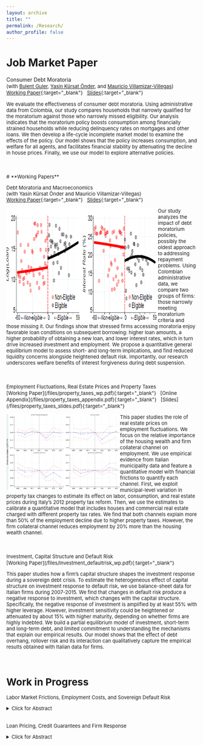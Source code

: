 ```yaml
---
layout: archive
title: ""
permalink: /Research/
author_profile: false
---
```

# **Job Market Paper**<br/> 
Consumer Debt Moratoria <br/> <font size=-1.2>(with [Bulent Guler](https://bguler.pages.iu.edu/), [Yasin Kürsat Önder](https://sites.google.com/view/yasin-kursat-onder), and [Mauricio Villamizar-Villegas](https://investiga.banrep.gov.co/en/profile/107))<font>  <br/>
[Working Paper](/files/Villegas_JMP.pdf){:target="_blank"} &nbsp; [Slides](/files/Villegas_JMP_slides.pdf){:target="_blank"} <br/>

We evaluate the effectiveness of consumer debt moratoria. Using administrative data from Colombia, our study compares households that narrowly qualified for the moratorium against those who narrowly missed eligibility. Our analysis indicates that the moratorium policy boosts consumption among financially strained households while reducing delinquency rates on mortgages and other loans. We then develop a life-cycle incomplete market model to examine the effects of the policy. Our model shows that the policy increases consumption, and welfare for all agents, and facilitates financial stability by attenuating the decline in house prices. Finally, we use our model to explore alternative policies.
<br/><br/>

<br/>
# **Working Papers**<br/> 

Debt Moratoria and Macroeconomics <br/>  (with Yasin Kürsat Önder and Mauricio Villamizar-Villegas) <br/> 
[Working Paper](/files/Debt_Moratorium.pdf){:target="_blank"} &nbsp; [Slides](/files/Debt_Moratorium_slides.pdf){:target="_blank"} <br/>

<img align="left" width="400" height="300" src="/files/debtmoratoria_loanout.png"> <font size="-1.2">Our study analyzes the impact of debt moratorium policies, possibly the oldest approach to addressing repayment problems. Using Colombian administrative data, we compare two groups of firms: those narrowly meeting moratorium criteria and those missing it. Our findings show that stressed firms accessing moratoria enjoy favorable loan conditions on subsequent borrowing: higher loan amounts, a higher probability of obtaining a new loan, and lower interest rates, which in turn drive increased investment and employment. We propose a quantitative general equilibrium model to assess short- and long-term implications, and find reduced liquidity concerns alongside heightened default risk. Importantly, our research underscores welfare benefits of interest forgiveness during debt suspension.</font>
<br/><br/>


<br/>
Employment Fluctuations, Real Estate Prices and Property Taxes  <br/>
[Working Paper](/files/property_taxes_wp.pdf){:target="_blank"} &nbsp; [Online Appendix](/files/property_taxes_appendix.pdf){:target="_blank"} &nbsp; [Slides](/files/property_taxes_slides.pdf){:target="_blank"} <br/>

<img align="left" width="300" height="200" src="/files/dynamic_E.png"> <font size="-1.2">This paper studies the role of real estate prices on employment fluctuations. We focus on the relative importance of the housing wealth and firm collateral channel on employment. We use empirical evidence from Italian municipality data and feature a quantitative model with financial frictions to quantify each channel. First, we exploit municipal-level variation in property tax changes to estimate its effect on labor, consumption, and real estate prices during Italy’s 2012 property tax reform. Then, we use the estimates to calibrate a quantitative model that includes houses and commercial real estate charged with different property tax rates. We find that both channels explain more than 50% of the employment decline due to higher property taxes. However, the firm collateral channel reduces employment by 20% more than the housing wealth channel.</font>
<br/><br/>


<br/>
Investment, Capital Structure and Default Risk <br/> 
[Working Paper](/files/Investment_defaultrisk_wp.pdf){:target="_blank"}<br/>

<font size="-1.2">This paper studies how a firm’s capital structure shapes the investment response during a sovereign debt crisis. To estimate the heterogeneous effect of capital structure on investment response to default risk, we use balance-sheet data for Italian firms during 2007-2015. We find that changes in default risk produce a negative response to investment, which changes with the capital structure. Specifically, the negative response of investment is amplified by at least 55% with higher leverage. However, investment sensitivity could be heightened or attenuated by about 15% with higher maturity, depending on whether firms are highly indebted. We build a partial equilibrium model of investment, short-term and long-term debt, and limited commitment to understanding the mechanisms that explain our empirical results. Our model shows that the effect of debt overhang, rollover risk and its interaction can qualitatively capture the empirical results obtained with Italian data for firms.</font>
<br/><br/><br/>

# **Work in Progress**<br/>
Labor Market Frictions, Employment Costs, and Sovereign Default Risk <br/>
<details><summary>Click for Abstract</summary>
<font size="-1">This paper studies the employment consequences during a period characterized by a sharp increase in the spread of sovereign government bonds. In particular, we want to understand how the employment response can allow us to understand the output costs after sovereign default. First, we provide empirical evidence of the labor market response along three dimensions: employment growth, hiring rates, and laid-off rates using detailed employee-employer data for Brazil from 2013-2016. Next, we use the empirical results to discipline a quantitative model of sovereign default with financial and labor market frictions. The calibrated model is then used to quantify the importance of the employment drop during a default episode to explain the output costs of default. </font>
<br/>
</details> 

<br/>

Loan Pricing, Credit Guarantees and Firm Response <br/>

<details><summary>Click for Abstract</summary>
<font size="-1">We investigate the effect of lower interest rates on firms performance. We exploit a discontinuity generated by the classification of firms into SMEs and large corporations. In particular, loan pricing was 25 basis points (bp) lower for SMEs relative to large corporations during the Belgium Credit Guarantee Scheme in 2020. We use firms receiving a guaranteed loan in 2020 and compare firms of similar employment level barely classified as SMEs with firms marginally defined as large corporations to estimate the effect of lower interest rates on firm performance. We find that lower interest rate on guaranteed loans increase employment growth, operating revenues growth and investment rate by 0.067 pp., 0.93 pp., and 0.8 pp. Moreover, locally this result is not explained by the size of the loan received, pre-policy firm performance difference, or predetermined differences in capital structure. Finally, we also find that the impact of lower interest rates on firm performance is stronger than the impact of getting a guaranteed loan. Our results provide novel evidence about the importance of alleviating SMEs credit frictions by reducing borrowing costs versus lowering credit rationing which has been argued in the theoretical literature. </font>
<br/>
</details> 

<br/>




